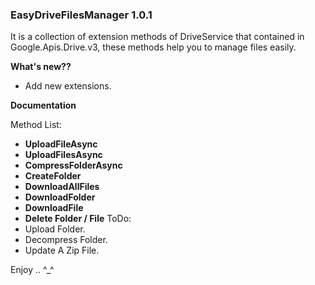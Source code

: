 ### **EasyDriveFilesManager 1.0.1**

It is a collection of extension methods of DriveService that contained in Google.Apis.Drive.v3, these methods help you to manage files easily.

**What's new??** 
- Add new extensions.

**Documentation** 

Method List:

- **UploadFileAsync**
- **UploadFilesAsync**
- **CompressFolderAsync**
- **CreateFolder**
- **DownloadAllFiles**
- **DownloadFolder**
- **DownloadFile**
- **Delete Folder / File**
ToDo:
- Upload Folder.
- Decompress Folder.
- Update A Zip File.

Enjoy .. ^_^
